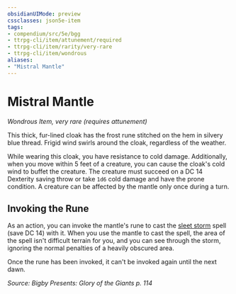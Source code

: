 ```yaml
---
obsidianUIMode: preview
cssclasses: json5e-item
tags:
- compendium/src/5e/bgg
- ttrpg-cli/item/attunement/required
- ttrpg-cli/item/rarity/very-rare
- ttrpg-cli/item/wondrous
aliases: 
- "Mistral Mantle"
---
```

# Mistral Mantle
*Wondrous Item, very rare (requires attunement)*  


This thick, fur-lined cloak has the frost rune stitched on the hem in silvery blue thread. Frigid wind swirls around the cloak, regardless of the weather.

While wearing this cloak, you have resistance to cold damage. Additionally, when you move within 5 feet of a creature, you can cause the cloak's cold wind to buffet the creature. The creature must succeed on a DC 14 Dexterity saving throw or take `1d6` cold damage and have the prone condition. A creature can be affected by the mantle only once during a turn.

## Invoking the Rune

As an action, you can invoke the mantle's rune to cast the [sleet storm](/3-Mechanics/CLI/spells/sleet-storm.md) spell (save DC 14) with it. When you use the mantle to cast the spell, the area of the spell isn't difficult terrain for you, and you can see through the storm, ignoring the normal penalties of a heavily obscured area.

Once the rune has been invoked, it can't be invoked again until the next dawn.

*Source: Bigby Presents: Glory of the Giants p. 114*